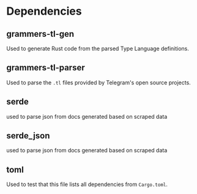 # Dependencies

## grammers-tl-gen

Used to generate Rust code from the parsed Type Language definitions.

## grammers-tl-parser

Used to parse the `.tl` files provided by Telegram's open source projects.

## serde

used to parse json from docs generated based on scraped data

## serde_json

used to parse json from docs generated based on scraped data

## toml

Used to test that this file lists all dependencies from `Cargo.toml`.
